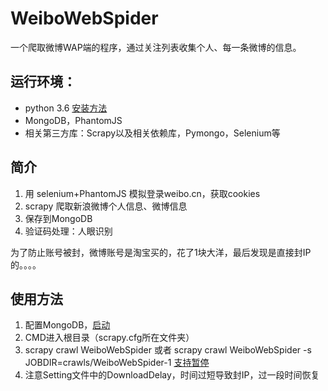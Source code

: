 # WeiboWebSpider
一个爬取微博WAP端的程序，通过关注列表收集个人、每一条微博的信息。
## 运行环境：
* python 3.6 [安装方法](http://www.cnblogs.com/hhh5460/p/5814275.html)
* MongoDB，PhantomJS
* 相关第三方库：Scrapy以及相关依赖库，Pymongo，Selenium等
  
## 简介
1. 用 selenium+PhantomJS 模拟登录weibo.cn，获取cookies
2. scrapy 爬取新浪微博个人信息、微博信息
3. 保存到MongoDB
4. 验证码处理：人眼识别
  
为了防止账号被封，微博账号是淘宝买的，花了1块大洋，最后发现是直接封IP的。。。。

## 使用方法
1. 配置MongoDB，[启动](http://www.runoob.com/mongodb/mongodb-window-install.html)
2. CMD进入根目录（scrapy.cfg所在文件夹）
3. scrapy crawl WeiboWebSpider 或者 scrapy crawl WeiboWebSpider -s JOBDIR=crawls/WeiboWebSpider-1 [支持暂停](http://scrapy-chs.readthedocs.io/zh_CN/1.0/topics/jobs.html)
4. 注意Setting文件中的DownloadDelay，时间过短导致封IP，过一段时间恢复
